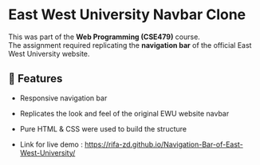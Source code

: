 # East West University Navbar Clone

This was part of the **Web Programming (CSE479)** course.  
The assignment required replicating the **navigation bar** of the official East West University website.

## 🧩 Features

- Responsive navigation bar
- Replicates the look and feel of the original EWU website navbar
- Pure HTML & CSS were used to build the structure

- Link for live demo : https://rifa-zd.github.io/Navigation-Bar-of-East-West-University/
  
